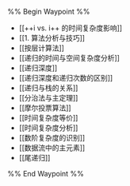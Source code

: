%% Begin Waypoint %%
- [[++i vs. i++ 的时间复杂度影响]]
- [[1. 算法分析与技巧]]
- [[按层计算法]]
- [[递归的时间与空间复杂度分析]]
- [[递归深度]]
- [[递归深度和递归次数的区别]]
- [[递归与栈的关系]]
- [[分治法与主定理]]
- [[摩尔投票算法]]
- [[时间复杂度等价]]
- [[时间复杂度分析]]
- [[数阶复杂度的识别]]
- [[数据流中的主元素]]
- [[尾递归]]

%% End Waypoint %%